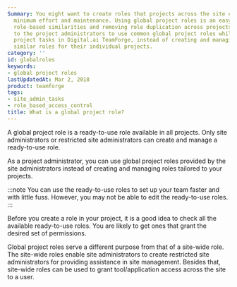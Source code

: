 ```yaml
---
Summary: You might want to create roles that projects across the site can use with
  minimum effort and maintenance. Using global project roles is an easy way of enforcing
  role-based similarities and removing role duplication across projects. You can suggest
  to the project administrators to use common global project roles while assigning
  project tasks in Digital.ai TeamForge, instead of creating and managing several
  similar roles for their individual projects.
category: ''
id: globalroles
keywords:
- global project roles
lastUpdatedAt: Mar 2, 2018
product: teamforge
tags:
- site_admin_tasks
- role_based_access_control
title: What is a global project role?
---
```


A global project role is a ready-to-use role available in all projects. Only site administrators or restricted site administrators can create and manage a ready-to-use role.

As a project administrator, you can use global project roles provided by the site administrators instead of creating and managing roles tailored to your projects.

:::note
You can use the ready-to-use roles to set up your team faster and with little fuss. However, you may not be able to edit the ready-to-use roles.
:::

Before you create a role in your project, it is a good idea to check all the available ready-to-use roles. You are likely to get ones that grant the desired set of permissions.

Global project roles serve a different purpose from that of a site-wide role. The site-wide roles enable site administrators to create restricted site administrators for providing assistance in site management. Besides that, site-wide roles can be used to grant tool/application access across the site to a user.

